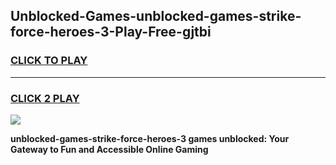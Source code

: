 
## Unblocked-Games-unblocked-games-strike-force-heroes-3-Play-Free-gjtbi
<h3>
<a href="https://premium76.site?title=unblocked-games-strike-force-heroes-3&ref=23A">CLICK TO PLAY</a></h3>
<hr>

<h3>
<a href="https://premium76.site?title=unblocked-games-strike-force-heroes-3&ref=23A">CLICK 2 PLAY</a>
  
</h3>

<a href="https://premium76.site?title=unblocked-games-strike-force-heroes-3&ref=23A"><img src="https://clearcache.store/games.png"></a>


**unblocked-games-strike-force-heroes-3 games unblocked: Your Gateway to Fun and Accessible Online Gaming**
